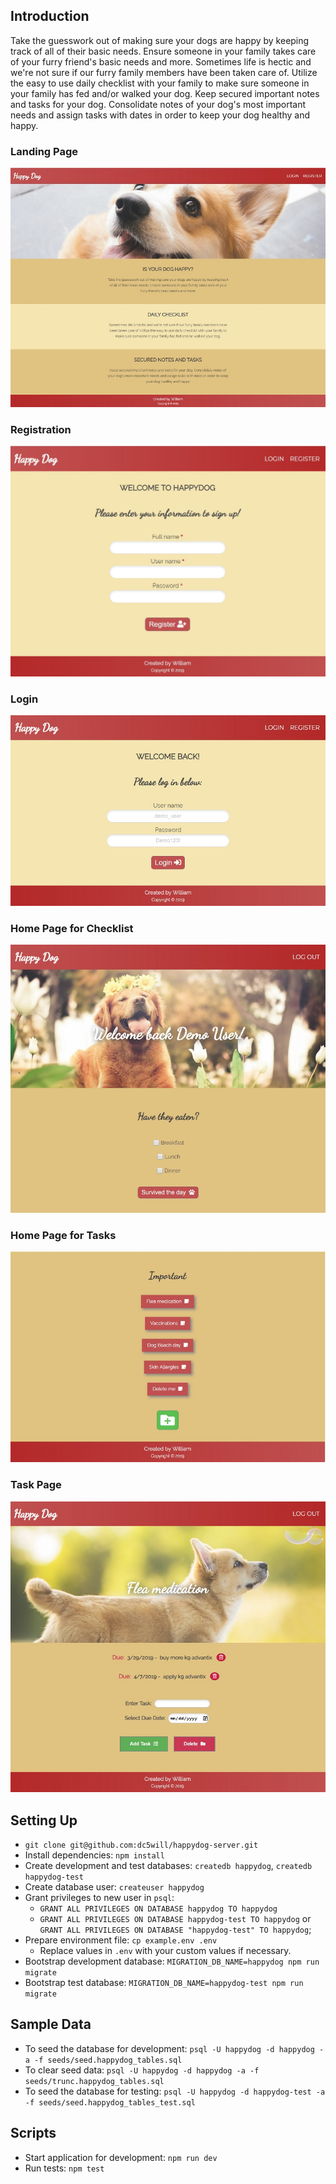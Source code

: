 

## Introduction

Take the guesswork out of making sure your dogs are happy by keeping track of all of their basic needs. Ensure someone in your family takes care of your furry friend's basic needs and more. Sometimes life is hectic and we're not sure if our furry family members have been taken care of. Utilize the easy to use daily checklist with your family to make sure someone in your family has fed and/or walked your dog. Keep secured important notes and tasks for your dog. Consolidate notes of your dog's most important needs and assign tasks with dates in order to keep your dog healthy and happy.


### Landing Page
![Alt text](https://github.com/dc5will/happydog-client/blob/master/screenshots/landingpage.jpg)

### Registration
![Alt text](https://github.com/dc5will/happydog-client/blob/master/screenshots/register.jpg)

### Login
![Alt text](https://github.com/dc5will/happydog-client/blob/master/screenshots/login.jpg)

### Home Page for Checklist
![Alt text](https://github.com/dc5will/happydog-client/blob/master/screenshots/homepage1.jpg)

### Home Page for Tasks
![Alt text](https://github.com/dc5will/happydog-client/blob/master/screenshots/homepage2.jpg)

### Task Page
![Alt text](https://github.com/dc5will/happydog-client/blob/master/screenshots/taskpage.jpg)



## Setting Up

- `git clone git@github.com:dc5will/happydog-server.git`
- Install dependencies: `npm install`
- Create development and test databases: `createdb happydog`, `createdb happydog-test`
- Create database user: `createuser happydog`
- Grant privileges to new user in `psql`:
  - `GRANT ALL PRIVILEGES ON DATABASE happydog TO happydog`
  - `GRANT ALL PRIVILEGES ON DATABASE happydog-test TO happydog` or `GRANT ALL PRIVILEGES ON DATABASE "happydog-test" TO happydog`;
- Prepare environment file: `cp example.env .env`
  - Replace values in `.env` with your custom values if necessary.
- Bootstrap development database: `MIGRATION_DB_NAME=happydog npm run migrate`
- Bootstrap test database: `MIGRATION_DB_NAME=happydog-test npm run migrate`

## Sample Data

- To seed the database for development: `psql -U happydog -d happydog -a -f seeds/seed.happydog_tables.sql`
- To clear seed data: `psql -U happydog -d happydog -a -f seeds/trunc.happydog_tables.sql`
- To seed the database for testing: `psql -U happydog -d happydog-test -a -f seeds/seed.happydog_tables_test.sql`

## Scripts

- Start application for development: `npm run dev`
- Run tests: `npm test`
